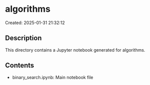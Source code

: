 # algorithms

Created: 2025-01-31 21:32:12

## Description
This directory contains a Jupyter notebook generated for algorithms.

## Contents
- binary_search.ipynb: Main notebook file
